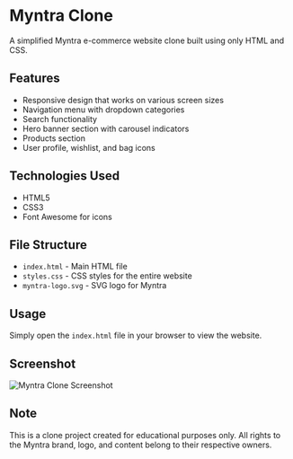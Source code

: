 # Myntra Clone

A simplified Myntra e-commerce website clone built using only HTML and CSS.

## Features

- Responsive design that works on various screen sizes
- Navigation menu with dropdown categories
- Search functionality
- Hero banner section with carousel indicators
- Products section
- User profile, wishlist, and bag icons

## Technologies Used

- HTML5
- CSS3
- Font Awesome for icons

## File Structure

- `index.html` - Main HTML file
- `styles.css` - CSS styles for the entire website
- `myntra-logo.svg` - SVG logo for Myntra

## Usage

Simply open the `index.html` file in your browser to view the website.

## Screenshot

![Myntra Clone Screenshot](screenshot.jpg)

## Note

This is a clone project created for educational purposes only. All rights to the Myntra brand, logo, and content belong to their respective owners. 
